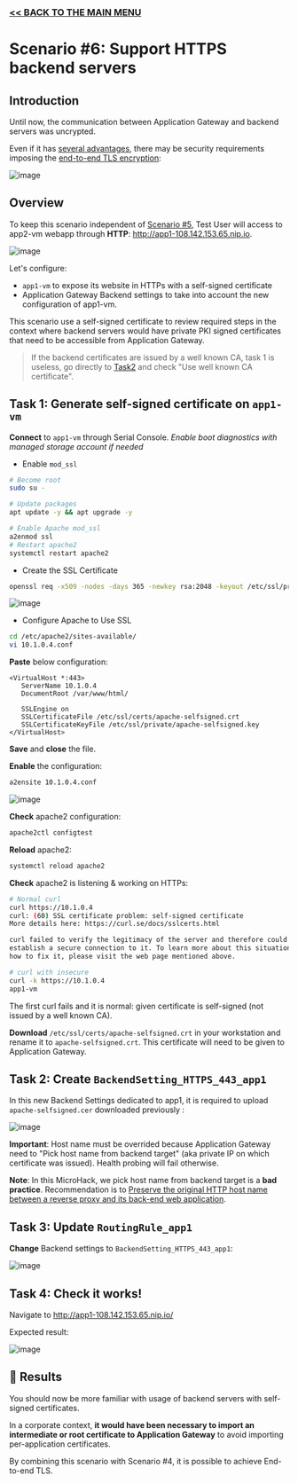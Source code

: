 ### [<< BACK TO THE MAIN MENU](https://github.com/dawlysd/azure-application-gateway-microhack)

# Scenario #6: Support HTTPS backend servers

## Introduction

Until now, the communication between Application Gateway and backend servers was uncrypted. 

Even if it has [several advantages](https://learn.microsoft.com/en-us/azure/application-gateway/ssl-overview#tls-termination), there may be security requirements imposing the [end-to-end TLS encryption](https://learn.microsoft.com/en-us/azure/application-gateway/ssl-overview#end-to-end-tls-encryption):

![image](docs/scenario6-endtoend.png)



## Overview 

To keep this scenario independent of [Scenario #5](https://github.com/dawlysd/azure-application-gateway-microhack/blob/main/5-scenario.md), Test User will access to app2-vm webapp through **HTTP**: http://app1-108.142.153.65.nip.io.  

![image](docs/scenario6-overview.png)

Let's configure:
- `app1-vm` to expose its website in HTTPs with a self-signed certificate
- Application Gateway Backend settings to take into account the new configuration of app1-vm.

This scenario use a self-signed certificate to review required steps in the context where backend servers would have private PKI signed certificates that need to be accessible from Application Gateway.

> If the backend certificates are issued by a well known CA, task 1 is useless, go directly to [Task2](https://github.com/dawlysd/azure-application-gateway-microhack/blob/main/6-scenario.md#task-2-create-backendsetting_https_443_app1) and check "Use well known CA certificate".

## Task 1: Generate self-signed certificate on `app1-vm`

**Connect** to `app1-vm` through Serial Console. *Enable boot diagnostics with managed storage account if needed*

* Enable `mod_ssl`
  
```bash
# Become root
sudo su - 

# Update packages
apt update -y && apt upgrade -y

# Enable Apache mod_ssl
a2enmod ssl
# Restart apache2
systemctl restart apache2
```

* Create the SSL Certificate

```bash
openssl req -x509 -nodes -days 365 -newkey rsa:2048 -keyout /etc/ssl/private/apache-selfsigned.key -out /etc/ssl/certs/apache-selfsigned.crt
```

![image](docs/scenario6-generate_ssl.png)

* Configure Apache to Use SSL

```bash
cd /etc/apache2/sites-available/
vi 10.1.0.4.conf
```

**Paste** below configuration:
```
<VirtualHost *:443>
   ServerName 10.1.0.4
   DocumentRoot /var/www/html/

   SSLEngine on
   SSLCertificateFile /etc/ssl/certs/apache-selfsigned.crt
   SSLCertificateKeyFile /etc/ssl/private/apache-selfsigned.key
</VirtualHost>
```

**Save** and **close** the file.

**Enable** the configuration:
```bash
a2ensite 10.1.0.4.conf
```

![image](docs/scenario6-a2ensite.png)

**Check** apache2 configuration:
```bash
apache2ctl configtest
```

**Reload** apache2:
```bash
systemctl reload apache2
```

**Check** apache2 is listening & working on HTTPs:
```bash
# Normal curl
curl https://10.1.0.4
curl: (60) SSL certificate problem: self-signed certificate
More details here: https://curl.se/docs/sslcerts.html

curl failed to verify the legitimacy of the server and therefore could not
establish a secure connection to it. To learn more about this situation and
how to fix it, please visit the web page mentioned above.

# curl with insecure
curl -k https://10.1.0.4
app1-vm
```

The first curl fails and it is normal: given certificate is self-signed (not issued by a well known CA).

**Download** `/etc/ssl/certs/apache-selfsigned.crt` in your workstation and rename it to `apache-selfsigned.crt`. This certificate will need to be given to Application Gateway.

## Task 2: Create `BackendSetting_HTTPS_443_app1` 

In this new Backend Settings dedicated to app1, it is required to upload `apache-selfsigned.cer` downloaded previously :

![image](docs/scenario6-BackendSetting_HTTPS_443_app1.png)

**Important**: Host name must be overrided because Application Gateway need to "Pick host name from backend target" (aka private IP on which certificate was issued). Health probing will fail otherwise.

**Note**: In this MicroHack, we pick host name from backend target is a **bad practice**. Recommendation is to [Preserve the original HTTP host name between a reverse proxy and its back-end web application](https://learn.microsoft.com/en-us/azure/architecture/best-practices/host-name-preservation).

## Task 3: Update `RoutingRule_app1`

**Change** Backend settings to `BackendSetting_HTTPS_443_app1`:

![image](docs/scenario6-RoutingRule_app1.png)

## Task 4: Check it works!

Navigate to http://app1-108.142.153.65.nip.io/ 

Expected result: 

![image](docs/scenario2-result-app1.png)

## 🏁 Results

You should now be more familiar with usage of backend servers with self-signed certificates.

In a corporate context, **it would have been necessary to import an intermediate or root certificate to Application Gateway** to avoid importing per-application certificates.

By combining this scenario with Scenario #4, it is possible to achieve End-to-end TLS.